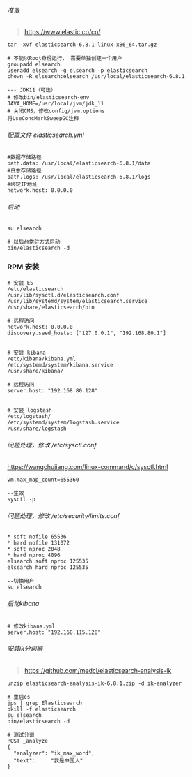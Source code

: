 ###### 准备

> https://www.elastic.co/cn/

```
tar -xvf elasticsearch-6.8.1-linux-x86_64.tar.gz

# 不能以Root身份运行， 需要单独创建一个用户
groupadd elsearch
useradd elsearch -g elsearch -p elasticsearch
chown -R elsearch:elsearch /usr/local/elasticsearch-6.8.1

--- JDK11（可选）
# 修改bin/elasticsearch-env
JAVA_HOME=/usr/local/jvm/jdk_11
# 关闭CMS，修改config/jvm.options
将UseConcMarkSweepGC注释
```

###### 配置文件 elasticsearch.yml

```
#数据存储路径 
path.data: /usr/local/elasticsearch-6.8.1/data 
#日志存储路径 
path.logs: /usr/local/elasticsearch-6.8.1/logs 
#绑定IP地址 
network.host: 0.0.0.0
```

###### 启动

```
su elsearch

# 以后台常驻方式启动
bin/elasticsearch -d
```

### RPM 安装

```
# 安装 ES
/etc/elasticsearch
/usr/lib/sysctl.d/elasticsearch.conf
/usr/lib/systemd/system/elasticsearch.service
/usr/share/elasticsearch/bin

# 远程访问
network.host: 0.0.0.0
discovery.seed_hosts: ["127.0.0.1", "192.168.80.1"]


# 安装 kibana
/etc/kibana/kibana.yml
/etc/systemd/system/kibana.service
/usr/share/kibana/

# 远程访问
server.host: "192.168.80.128"


# 安装 logstash
/etc/logstash/
/etc/systemd/system/logstash.service
/usr/share/logstash
```



###### 问题处理，修改 /etc/sysctl.conf

https://wangchujiang.com/linux-command/c/sysctl.html

```
vm.max_map_count=655360

--生效
sysctl -p
```

###### 问题处理，修改 /etc/security/limits.conf

```
* soft nofile 65536
* hard nofile 131072
* soft nproc 2048
* hard nproc 4096
elsearch soft nproc 125535
elsearch hard nproc 125535

--切换用户
su elsearch
```

###### 启动kibana

```
# 修改kibana.yml
server.host: "192.168.115.128"
```

###### 安装ik分词器

> https://github.com/medcl/elasticsearch-analysis-ik

```
unzip elasticsearch-analysis-ik-6.8.1.zip -d ik-analyzer

# 重启es
jps | grep Elasticsearch
pkill -f elasticsearch
su elsearch
bin/elasticsearch -d

# 测试分词
POST _analyze
{
  "analyzer": "ik_max_word",
  "text":     "我是中国人"
}
```

